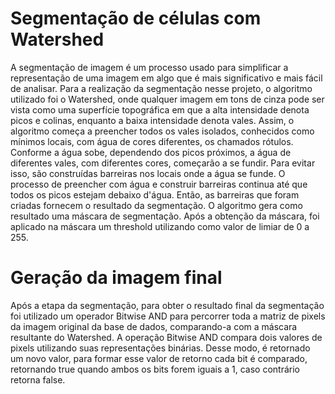 # Segmentação de células com Watershed

  A segmentação de imagem é um processo usado para simplificar a representação de uma imagem em algo que é mais significativo e mais fácil de analisar. Para a realização da segmentação nesse projeto, o algoritmo utilizado foi o Watershed, onde qualquer imagem em tons de cinza pode ser vista como uma superfície topográfica em que a alta intensidade denota picos e colinas, enquanto a baixa intensidade denota vales. Assim, o algoritmo começa a preencher todos os vales isolados, conhecidos como mínimos locais, com água de cores diferentes, os chamados rótulos. Conforme a água sobe, dependendo dos picos próximos, a água de diferentes vales, com diferentes cores, começarão a se fundir. Para evitar isso, são construídas barreiras nos locais onde a água se funde. O processo de preencher com água e construir barreiras continua até que todos os picos estejam debaixo d'água. Então, as barreiras que foram criadas fornecem o resultado da segmentação. 
  O algoritmo gera como resultado uma máscara de segmentação. Após a obtenção da máscara, foi aplicado na máscara um threshold utilizando como valor de limiar de 0 a 255.

# Geração da imagem final
	
  Após a etapa da segmentação, para obter o resultado final da segmentação foi utilizado um operador Bitwise AND para percorrer toda a matriz de pixels da imagem original da base de dados, comparando-a com a máscara resultante do Watershed. A operação Bitwise AND compara dois valores de pixels utilizando suas representações binárias. Desse modo, é retornado um novo valor, para formar esse valor de retorno cada bit é comparado, retornando true quando ambos os bits forem iguais a 1, caso contrário retorna false. 
